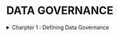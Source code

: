 # DATA GOVERNANCE

<details>
<summary> Charpter 1 : Defining Data Governance </summary>
<br>

  
</details>
